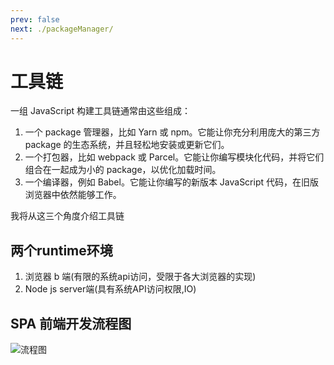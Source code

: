 ```yaml
---
prev: false
next: ./packageManager/
---
```


# 工具链
一组 JavaScript 构建工具链通常由这些组成：
1. 一个 package 管理器，比如 Yarn 或 npm。它能让你充分利用庞大的第三方 package 的生态系统，并且轻松地安装或更新它们。
2. 一个打包器，比如 webpack 或 Parcel。它能让你编写模块化代码，并将它们组合在一起成为小的 package，以优化加载时间。
3. 一个编译器，例如 Babel。它能让你编写的新版本 JavaScript 代码，在旧版浏览器中依然能够工作。

我将从这三个角度介绍工具链

## 两个runtime环境
1. 浏览器
   b 端(有限的系统api访问，受限于各大浏览器的实现)
2. Node js
   server端(具有系统API访问权限,IO)

## SPA 前端开发流程图
![流程图](https://user-images.githubusercontent.com/5670289/59024459-85997c80-8884-11e9-8b6a-532ea61ca3fd.jpg)







